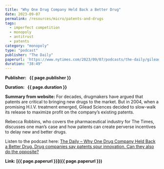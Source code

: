 ```yaml
---
title: "Why One Drug Company Held Back a Better Drug"
date: 2023-09-07
permalink: /resources/micro/patents-and-drugs
tags:
  - imperfect competition
  - monopoly
  - antitrust
  - patents
category: "monopoly"
type: "podcast"
publisher: "The Daily"
paperurl: 'https://www.nytimes.com/2023/09/07/podcasts/the-daily/gilead-hiv-drug.html'
duration: "38:49"
---
```


<!-- Google tag (gtag.js) -->
<script async src="https://www.googletagmanager.com/gtag/js?id=G-Q95WSVMDNZ"></script>
<script>
  window.dataLayer = window.dataLayer || [];
  function gtag(){dataLayer.push(arguments);}
  gtag('js', new Date());

  gtag('config', 'G-Q95WSVMDNZ');
</script>


**<span class="bold-podcast">Publisher: </span>&nbsp;<span class="text-podcast"> {{ page.publisher }}</span>**

**<span class="bold-podcast">Duration: </span>&nbsp;<span class="text-podcast"> {{ page.duration }}</span>**

**<span class="bold-podcast">Summary from website:</span>**
For decades, drugmakers have argued that patents are critical to bringing new drugs to the market. But in 2004, when a promising H.I.V. treatment emerged, Gilead Sciences decided to slow-walk its release to maximize profit on the company’s existing patents.

Rebecca Robbins, who covers the pharmaceutical industry for The Times, discusses one man’s case and how patents can create perverse incentives to delay new and better drugs.


<p>
  Listen to the podcast here: 
  <a href="https://www.nytimes.com/2023/09/07/podcasts/the-daily/gilead-hiv-drug.html" target="_blank" rel="noopener">
    The Daily – Why One Drug Company Held Back a Better Drug. Drug companies say patents spur innovation. Can they also do the opposite?
  </a>
</p>



**<span class="small-podcast">Link:</span>&nbsp;<span class="links-podcast">[{{ page.paperurl }}]({{ page.paperurl }})</span>**